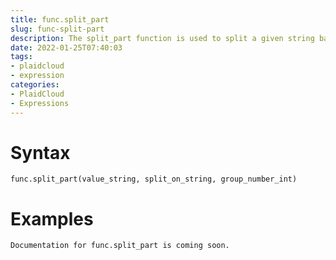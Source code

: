 ```yaml
---
title: func.split_part
slug: func-split-part
description: The split_part function is used to split a given string based on a delimiter and pick out the desired field from the string
date: 2022-01-25T07:40:03
tags:
- plaidcloud
- expression
categories:
- PlaidCloud
- Expressions
---
```



# Syntax



```
func.split_part(value_string, split_on_string, group_number_int)
```


# Examples



```
Documentation for func.split_part is coming soon.
```
